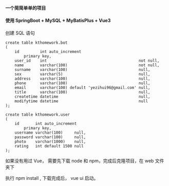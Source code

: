 #### 一个简简单单的项目

#### 使用 SpringBoot + MySQL + MyBatisPlus + Vue3

创建 SQL 语句

```my
create table kthomework.bot
(
    id         int auto_increment
        primary key,
    user_id    int                                        not null,
    name       varchar(100)                               not null,
    surname    varchar(100)                               null,
    sex        varchar(5)                                 null,
    address    varchar(100)                               null,
    phone      varchar(100)                               null,
    email      varchar(100) default 'yezihui96@gmail.com' null,
    title      varchar(100)                               null,
    createtime datetime                                   null,
    modifytime datetime                                   null
);

create table kthomework.user
(
    id       int auto_increment
        primary key,
    username varchar(100)     null,
    password varchar(100)     null,
    photo    varchar(1000)    null,
    rating   int default 1500 null
);

```

如果没有用过 Vue， 需要先下载 node  和 npm，完成后克隆项目，在 web 文件夹下

执行 npm install , 下载完成后， vue ui 启动。 

